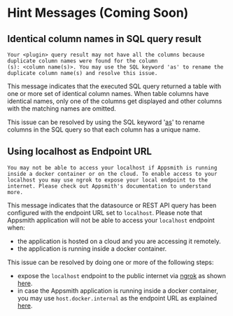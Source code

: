 # Hint Messages (Coming Soon)

## Identical column names in SQL query result

```text
Your <plugin> query result may not have all the columns because duplicate column names were found for the column
(s): <column name(s)>. You may use the SQL keyword 'as' to rename the duplicate column name(s) and resolve this issue.
```

This message indicates that the executed SQL query returned a table with one or more set of identical column 
names. When table columns have identical names, only one of the columns get displayed and other columns with the 
matching names are omitted.

This issue can be resolved by using the SQL keyword '[as](https://www.w3schools.com/sql/sql_ref_as.asp)' to rename 
columns in the SQL query so that each column has a 
unique name. 

## Using localhost as Endpoint URL

```text
You may not be able to access your localhost if Appsmith is running inside a docker container or on the cloud. To enable access to your localhost you may use ngrok to expose your local endpoint to the internet. Please check out Appsmith's documentation to understand more.
```

This message indicates that the datasource or REST API query has been configured with the endpoint URL set to 
`localhost`. Please note 
that Appsmith application will not be able to access your `localhost` endpoint when:

- the application is hosted on a cloud and you are accessing it remotely.
- the application is running inside a docker container.

This issue can be resolved by doing one or more of the following steps:

- expose the `localhost` endpoint to the public internet via [ngrok](https://ngrok.com/) as shown [here](https://ngrok.com/docs).
- in case the Appsmith application is running inside a docker container, you may use `host.docker.internal` as the 
  endpoint URL as explained [here](https://docs.docker.com/docker-for-mac/networking/).